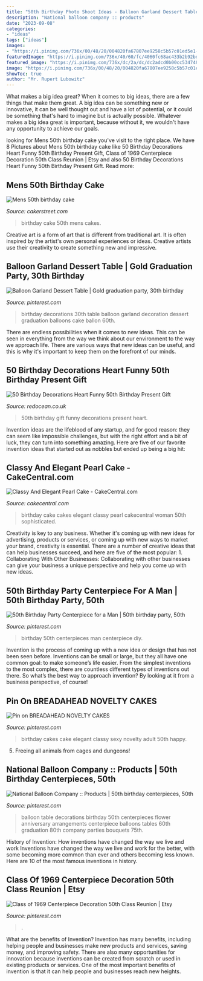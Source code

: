 ```yaml
---
title: "50th Birthday Photo Shoot Ideas - Balloon Garland Dessert Table"
description: "National balloon company :: products"
date: "2023-09-08"
categories:
- "ideas"
tags: ["ideas"]
images:
- "https://i.pinimg.com/736x/00/48/20/004820fa67807ee9258c5b57c01ed5e1--elegant-birthday-cake-for-women-elegant-birthday-cakes.jpg"
featuredImage: "https://i.pinimg.com/736x/40/60/fc/4060fc68ac433b2b92bd2fa70da491b0.jpg"
featured_image: "https://i.pinimg.com/736x/dc/2a/dc/dc2adcd0b00cc534748c77d99eb62113--table-flower-arrangements-balloon-arrangements.jpg"
image: "https://i.pinimg.com/736x/00/48/20/004820fa67807ee9258c5b57c01ed5e1--elegant-birthday-cake-for-women-elegant-birthday-cakes.jpg"
ShowToc: true
author: "Mr. Rupert Lubowitz"
---
```



What makes a big idea great?
When it comes to big ideas, there are a few things that make them great. A big idea can be something new or innovative, it can be well thought out and have a lot of potential, or it could be something that's hard to imagine but is actually possible. Whatever makes a big idea great is important, because without it, we wouldn't have any opportunity to achieve our goals.

	

		
looking for Mens 50th birthday cake you've visit to the right place. We have 8 Pictures about Mens 50th birthday cake like 50 Birthday Decorations Heart Funny 50th Birthday Present Gift, Class of 1969 Centerpiece Decoration 50th Class Reunion | Etsy and also 50 Birthday Decorations Heart Funny 50th Birthday Present Gift. Read more:
		
    
## Mens 50th Birthday Cake

<img loading=lazy src="https://cakerstreet1.s3.amazonaws.com/images/mens-50th-birthday-cake-10909-500-500.jpg" onerror="this.onerror=null;this.src='https://tse2.mm.bing.net/th?id=OIP.5FdV5_J8qQGfBFDmPkec0gAAAA&amp;pid=15.1';" alt="Mens 50th birthday cake">

_Source: cakerstreet.com_

>birthday cake 50th mens cakes. 

	

Creative art is a form of art that is different from traditional art. It is often inspired by the artist's own personal experiences or ideas. Creative artists use their creativity to create something new and impressive.

    
## Balloon Garland Dessert Table | Gold Graduation Party, 30th Birthday

<img loading=lazy src="https://i.pinimg.com/736x/f9/44/51/f94451922494393bd05109e70797d19b.jpg" onerror="this.onerror=null;this.src='https://tse3.mm.bing.net/th?id=OIP.gcxc12V1IH5Ogud6Mu9FuQHaJ3&amp;pid=15.1';" alt="Balloon Garland Dessert Table | Gold graduation party, 30th birthday">

_Source: pinterest.com_

>birthday decorations 30th table balloon garland decoration dessert graduation balloons cake ballon 60th. 

	

There are endless possibilities when it comes to new ideas. This can be seen in everything from the way we think about our environment to the way we approach life. There are various ways that new ideas can be useful, and this is why it's important to keep them on the forefront of our minds.

    
## 50 Birthday Decorations Heart Funny 50th Birthday Present Gift

<img loading=lazy src="https://www.redocean.co.uk/image/cache/products/13912/image07_2000-1500x1500.jpg" onerror="this.onerror=null;this.src='https://tse2.mm.bing.net/th?id=OIP.7PEaulD6aqEMKQJCYfy-6QHaHa&amp;pid=15.1';" alt="50 Birthday Decorations Heart Funny 50th Birthday Present Gift">

_Source: redocean.co.uk_

>50th birthday gift funny decorations present heart. 

	

Invention ideas are the lifeblood of any startup, and for good reason: they can seem like impossible challenges, but with the right effort and a bit of luck, they can turn into something amazing. Here are five of our favorite invention ideas that started out as nobbles but ended up being a big hit:

    
## Classy And Elegant Pearl Cake - CakeCentral.com

<img loading=lazy src="https://cdn001.cakecentral.com/gallery/2015/06/900_7lGzGu3TTK-classy-and-elegant-pearl-cake.jpg" onerror="this.onerror=null;this.src='https://tse1.mm.bing.net/th?id=OIP.-kHqN6Lul1zRNqpz66x4tQHaJ4&amp;pid=15.1';" alt="Classy And Elegant Pearl Cake - CakeCentral.com">

_Source: cakecentral.com_

>birthday cake cakes elegant classy pearl cakecentral woman 50th sophisticated. 

	

Creativity is key to any business. Whether it's coming up with new ideas for advertising, products or services, or coming up with new ways to market your brand, creativity is essential. There are a number of creative ideas that can help businesses succeed, and here are five of the most popular: 1. Collaborating With Other Businesses: Collaborating with other businesses can give your business a unique perspective and help you come up with new ideas.

    
## 50th Birthday Party Centerpiece For A Man | 50th Birthday Party, 50th

<img loading=lazy src="https://i.pinimg.com/736x/22/5b/cd/225bcdb657d8b16b1d3a7a2429d81938--birthday-party-centerpieces-th-birthday-party.jpg" onerror="this.onerror=null;this.src='https://tse4.mm.bing.net/th?id=OIP.V_GVSOmtEe1nU9KvDcxfsQHaJ3&amp;pid=15.1';" alt="50th Birthday Party Centerpiece for a Man | 50th birthday party, 50th">

_Source: pinterest.com_

>birthday 50th centerpieces man centerpiece diy. 

	

Invention is the process of coming up with a new idea or design that has not been seen before. Inventions can be small or large, but they all have one common goal: to make someone’s life easier. From the simplest inventions to the most complex, there are countless different types of inventions out there. So what’s the best way to approach invention? By looking at it from a business perspective, of course!

    
## Pin On BREADAHEAD NOVELTY CAKES

<img loading=lazy src="https://i.pinimg.com/736x/00/48/20/004820fa67807ee9258c5b57c01ed5e1--elegant-birthday-cake-for-women-elegant-birthday-cakes.jpg" onerror="this.onerror=null;this.src='https://tse4.mm.bing.net/th?id=OIP.7HjZiO8xTlexLQhJn3uTgAHaJ4&amp;pid=15.1';" alt="Pin on BREADAHEAD NOVELTY CAKES">

_Source: pinterest.com_

>birthday cakes cake elegant classy sexy novelty adult 50th happy. 

	

5. Freeing all animals from cages and dungeons!

    
## National Balloon Company :: Products | 50th Birthday Centerpieces, 50th

<img loading=lazy src="https://i.pinimg.com/736x/dc/2a/dc/dc2adcd0b00cc534748c77d99eb62113--table-flower-arrangements-balloon-arrangements.jpg" onerror="this.onerror=null;this.src='https://tse2.mm.bing.net/th?id=OIP.tRlIUXpRKyJuRH3KTU6tYgHaJ4&amp;pid=15.1';" alt="National Balloon Company :: Products | 50th birthday centerpieces, 50th">

_Source: pinterest.com_

>balloon table decorations birthday 50th centerpieces flower anniversary arrangements centerpiece balloons tables 60th graduation 80th company parties bouquets 75th. 

	

History of Invention: How inventions have changed the way we live and work
Inventions have changed the way we live and work for the better, with some becoming more common than ever and others becoming less known. Here are 10 of the most famous inventions in history.

    
## Class Of 1969 Centerpiece Decoration 50th Class Reunion | Etsy

<img loading=lazy src="https://i.pinimg.com/736x/40/60/fc/4060fc68ac433b2b92bd2fa70da491b0.jpg" onerror="this.onerror=null;this.src='https://tse2.mm.bing.net/th?id=OIP.IagvhdQzpDmv0t8O5tDinAHaJ4&amp;pid=15.1';" alt="Class of 1969 Centerpiece Decoration 50th Class Reunion | Etsy">

_Source: pinterest.com_

>. 

	

What are the benefits of Invention?
Invention has many benefits, including helping people and businesses make new products and services, saving money, and improving safety. There are also many opportunities for innovation because inventions can be created from scratch or used in existing products or services. One of the most important benefits of invention is that it can help people and businesses reach new heights.

